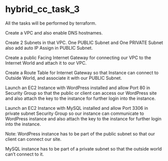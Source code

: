 # hybrid_cc_task_3
All the tasks will be performed by terraform.

Create a VPC and also enable DNS hostnames.

Create 2 Subnets in that VPC. One PUBLIC Subnet and One PRIVATE Subnet also add auto IP Assign in PUBLIC Subnet.

Create a public Facing Internet Gateway for connecting our VPC to the Internet World and attach it to our VPC.

Create a Route Table for Internet Gateway so that Instance can connect to Outside World, and associate it with our PUBLIC Subnet.

Launch an EC2 Instance with WordPress installed and allow Port 80 in Security Group so that the public or client can access our WordPress site and also attach the key to the instance for further login into the instance.

Launch an EC2 Instance with MySQL installed and allow Port 3306 in private subnet Security Group so our instance can communicate to WordPress instance and also attach the key to the instance for further login into the instance.

Note: WordPress instance has to be part of the public subnet so that our client can connect our site.

MySQL instance has to be part of a private subnet so that the outside world can’t connect to it.
